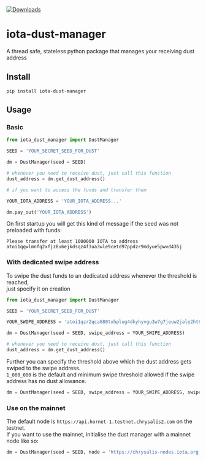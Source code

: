 [![Downloads](https://pepy.tech/badge/iota-dust-manager)](https://pepy.tech/project/iota-dust-manager)  
# iota-dust-manager
A thread safe, stateless python package that manages your receiving dust address

## Install
```
pip install iota-dust-manager
```

## Usage
### Basic
```python
from iota_dust_manager import DustManager

SEED = 'YOUR_SECRET_SEED_FOR_DUST'

dm = DustManager(seed = SEED)

# whenever you need to receive dust, just call this function
dust_address = dm.get_dust_address()

# if you want to access the funds and transfer them

YOUR_IOTA_ADDRESS = 'YOUR_IOTA_ADDRESS...'

dm.pay_out('YOUR_IOTA_ADDRESS')
```

On first startup you will get this kind of message if the seed was not preloaded with funds:
```
Please transfer at least 1000000 IOTA to address atoi1qqwlmnfq2xfjz8u6ejkdsqz4f3ua3wle9cetd97ppdzr9mdyue5pwvd435j
```

### With dedicated swipe address
To swipe the dust funds to an dedicated address whenever the threshold is reached,  
just specify it on creation
```python
from iota_dust_manager import DustManager

SEED = 'YOUR_SECRET_SEED_FOR_DUST'

YOUR_SWIPE_ADDRESS = 'atoi1qzr2qca680txhplug4dkyhyvgu3w7g7jeuw2jale2ht60el3u9el2v375fe'

dm = DustManager(seed = SEED, swipe_address = YOUR_SWIPE_ADDRESS)

# whenever you need to receive dust, just call this function
dust_address = dm.get_dust_address()

```
Further you can specify the threshold above which the dust address gets swiped to the swipe address.  
`1_000_000` is the default and minimum swipe threshold allowed if the swipe address has no dust allowance.  
```python
dm = DustManager(seed = SEED, swipe_address = YOUR_SWIPE_ADDRESS, swipe_threshold = 1_000_000)
```

### Use on the mainnet
The default node is `https://api.hornet-1.testnet.chrysalis2.com` on the testnet.  
If you want to use the mainnet, initialise the dust manager with a mainnet node like so:  
```python
dm = DustManager(seed = SEED, node = 'https://chrysalis-nodes.iota.org')
```
